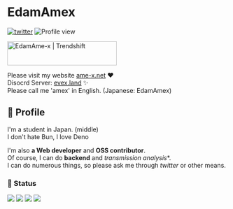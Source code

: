 <h1 align="left">EdamAmex</h1>  

[![twitter](https://img.shields.io/twitter/follow/amex2189?style=social)](https://twitter.com/amex2189)
![Profile view](https://komarev.com/ghpvc/?username=EdamAme-x&color=lightgrey)

<a href="/" target="_blank"><img src="https://trendshift.io/api/badge/developers/6698" alt="EdamAme-x | Trendshift" style="width: 250px; height: 55px;" width="250" height="55"/></a>

Please visit my website [ame-x.net](https://ame-x.net) ❤  
Disocrd Server: [evex.land](https://evex.land) ✨  
Please call me 'amex' in English. (Japanese: EdamAmex)

## 📇 Profile
I'm a student in Japan. (middle)  
I don't hate Bun, I love Deno

I'm also **a Web developer** and **OSS contributor**.  
Of course, I can do **backend** and *transmission analysis**.  
I can do numerous things, so please ask me through *twitter* or other means.   

### 🚦 Status

![](http://github-profile-summary-cards.vercel.app/api/cards/most-commit-language?username=EdamAme-x&theme=2077)
![](http://github-profile-summary-cards.vercel.app/api/cards/repos-per-language?username=EdamAme-x&theme=aura_dark)
![](http://github-profile-summary-cards.vercel.app/api/cards/productive-time?username=EdamAme-x&theme=aura_dark&utcOffset=8)
![](http://github-profile-summary-cards.vercel.app/api/cards/stats?username=EdamAme-x&theme=2077)


